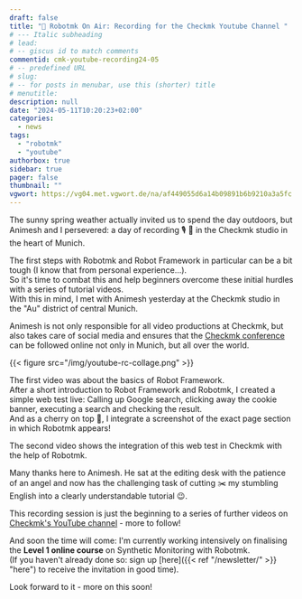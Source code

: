 ```yaml
---
draft: false
title: "🔔 Robotmk On Air: Recording for the Checkmk Youtube Channel "
# --- Italic subheading
# lead: 
# -- giscus id to match comments
commentid: cmk-youtube-recording24-05
# -- predefined URL
# slug: 
# -- for posts in menubar, use this (shorter) title
# menutitle: 
description: null
date: "2024-05-11T10:20:23+02:00"
categories:
  - news
tags:
  - "robotmk"
  - "youtube"
authorbox: true
sidebar: true
pager: false
thumbnail: ""
vgwort: https://vg04.met.vgwort.de/na/af449055d6a14b09891b6b9210a3a5fc
---
```


The sunny spring weather actually invited us to spend the day outdoors, but Animesh and I persevered: a day of recording 🎙️ 🎥 in the Checkmk studio in the heart of Munich. 



<!--more-->


The first steps with Robotmk and Robot Framework in particular can be a bit tough (I know that from personal experience...).  
So it's time to combat this and help beginners overcome these initial hurdles with a series of tutorial videos.  
With this in mind, I met with Animesh yesterday at the Checkmk studio in the "Au" district of central Munich.  

Animesh is not only responsible for all video productions at Checkmk, but also takes care of social media and ensures that the [Checkmk conference](https://conference.checkmk.com) can be followed online not only in Munich, but all over the world.  

{{< figure src="/img/youtube-rc-collage.png" >}}

The first video was about the basics of Robot Framework.  
After a short introduction to Robot Framework and Robotmk, I created a simple web test live: Calling up Google search, clicking away the cookie banner, executing a search and checking the result.  
And as a cherry on top 🍒, I integrate a screenshot of the exact page section in which Robotmk appears!

The second video shows the integration of this web test in Checkmk with the help of Robotmk.  

Many thanks here to Animesh. He sat at the editing desk with the patience of an angel and now has the challenging task of cutting ✂️ my stumbling English into a clearly understandable tutorial 😉.

This recording session is just the beginning to a series of further videos on [Checkmk's YouTube channel](https://www.youtube.com/@checkmk-channel) - more to follow!

And soon the time will come: I'm currently working intensively on finalising the **Level 1 online course** on Synthetic Monitoring with Robotmk.  
(If you haven't already done so: sign up [here]({{< ref "/newsletter/" >}} "here") to receive the invitation in good time). 

Look forward to it - more on this soon!